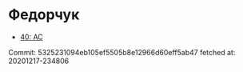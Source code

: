 # Федорчук
- [40: AC](40.md)

Commit: 5325231094eb105ef5505b8e12966d60eff5ab47
 fetched at: 20201217-234806
